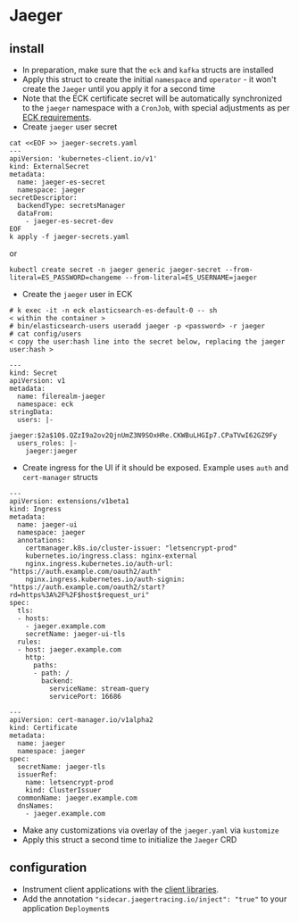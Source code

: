 # Jaeger
## install
- In preparation, make sure that the `eck` and `kafka` structs are installed
- Apply this struct to create the initial `namespace` and `operator` - it won't create the `Jaeger` until you apply it for a second time
- Note that the ECK certificate secret will be automatically synchronized to the `jaeger` namespace with a `CronJob`, with special adjustments as per [ECK requirements](https://www.elastic.co/guide/en/cloud-on-k8s/current/k8s-common-problems.html#k8s-common-problems-owner-refs).
- Create `jaeger` user secret
```
cat <<EOF >> jaeger-secrets.yaml
---
apiVersion: 'kubernetes-client.io/v1'
kind: ExternalSecret
metadata:
  name: jaeger-es-secret 
  namespace: jaeger
secretDescriptor:
  backendType: secretsManager
  dataFrom:
    - jaeger-es-secret-dev 
EOF
k apply -f jaeger-secrets.yaml
```

or

```
kubectl create secret -n jaeger generic jaeger-secret --from-literal=ES_PASSWORD=changeme --from-literal=ES_USERNAME=jaeger
```
- Create the `jaeger` user in ECK
```
# k exec -it -n eck elasticsearch-es-default-0 -- sh
< within the container >
# bin/elasticsearch-users useradd jaeger -p <password> -r jaeger
# cat config/users
< copy the user:hash line into the secret below, replacing the jaeger user:hash >
```

```
---
kind: Secret
apiVersion: v1
metadata:
  name: filerealm-jaeger
  namespace: eck
stringData:
  users: |-
    jaeger:$2a$10$.QZzI9a2ov2QjnUmZ3N9SOxHRe.CKWBuLHGIp7.CPaTVwI62GZ9Fy
  users_roles: |-
    jaeger:jaeger
```

- Create ingress for the UI if it should be exposed. Example uses `auth` and `cert-manager` structs
```
---
apiVersion: extensions/v1beta1 
kind: Ingress
metadata:
  name: jaeger-ui
  namespace: jaeger
  annotations:
    certmanager.k8s.io/cluster-issuer: "letsencrypt-prod"
    kubernetes.io/ingress.class: nginx-external
    nginx.ingress.kubernetes.io/auth-url: "https://auth.example.com/oauth2/auth"
    nginx.ingress.kubernetes.io/auth-signin: "https://auth.example.com/oauth2/start?rd=https%3A%2F%2F$host$request_uri"
spec:
  tls:
  - hosts:
    - jaeger.example.com
    secretName: jaeger-ui-tls
  rules:
  - host: jaeger.example.com
    http:
      paths:
      - path: /
        backend:
          serviceName: stream-query
          servicePort: 16686

---
apiVersion: cert-manager.io/v1alpha2
kind: Certificate
metadata:
  name: jaeger
  namespace: jaeger
spec:
  secretName: jaeger-tls
  issuerRef:
    name: letsencrypt-prod
    kind: ClusterIssuer
  commonName: jaeger.example.com
  dnsNames:
    - jaeger.example.com
```
- Make any customizations via overlay of the `jaeger.yaml` via `kustomize`
- Apply this struct a second time to initialize the `Jaeger` CRD

## configuration
- Instrument client applications with the [client libraries](https://www.jaegertracing.io/docs/1.17/client-libraries/).
- Add the annotation `"sidecar.jaegertracing.io/inject": "true"` to your application `Deployment`s
